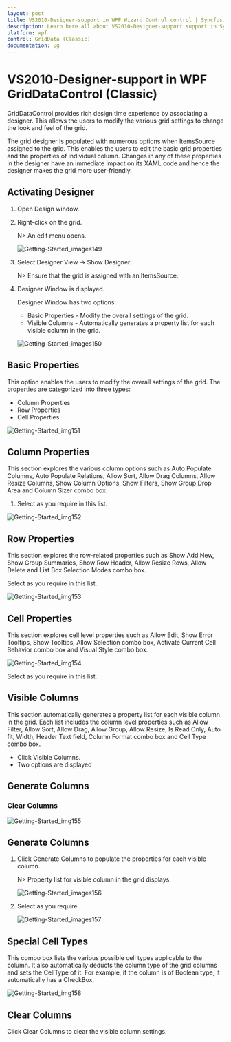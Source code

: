 ```yaml
---
layout: post
title: VS2010-Designer-support in WPF Wizard Control control | Syncfusion
description: Learn here all about VS2010-Designer-support support in Syncfusion WPF GridDataControl (Classic) control and more.
platform: wpf
control: GridData (Classic)
documentation: ug
---
```


# VS2010-Designer-support in WPF GridDataControl (Classic)

GridDataControl provides rich design time experience by associating a designer. This allows the users to modify the various grid settings to change the look and feel of the grid.

The grid designer is populated with numerous options when ItemsSource assigned to the grid. This enables the users to edit the basic grid properties and the properties of individual column. Changes in any of these properties in the designer have an immediate impact on its XAML code and hence the designer makes the grid more user-friendly.

## Activating Designer

1. Open Design window.

2. Right-click on the grid.

   N> An edit menu opens.

   ![Getting-Started_images149](Getting-Started_images/Getting-Started_img149.jpeg)

3. Select Designer View -> Show Designer. 

   N> Ensure that the grid is assigned with an ItemsSource.

4. Designer Window is displayed.

   Designer Window has two options:

   * Basic Properties - Modify the overall settings of the grid.
   * Visible Columns - Automatically generates a property list for each visible column in the grid.

   ![Getting-Started_images150](Getting-Started_images/Getting-Started_img150.jpeg)

## Basic Properties

This option enables the users to modify the overall settings of the grid. The properties are categorized into three types:

* Column Properties
* Row Properties
* Cell Properties

![Getting-Started_img151](Getting-Started_images/Getting-Started_img151.jpeg)

## Column Properties 

This section explores the various column options such as Auto Populate Columns, Auto Populate Relations, Allow Sort, Allow Drag Columns, Allow Resize Columns, Show Column Options, Show Filters, Show Group Drop Area and Column Sizer combo box.

1. Select as you require in this list.

![Getting-Started_img152](Getting-Started_images/Getting-Started_img152.jpeg)

## Row Properties

This section explores the row-related properties such as Show Add New, Show Group Summaries, Show Row Header, Allow Resize Rows, Allow Delete and List Box Selection Modes combo box.

Select as you require in this list.

![Getting-Started_img153](Getting-Started_images/Getting-Started_img153.jpeg)


## Cell Properties

This section explores cell level properties such as Allow Edit, Show Error Tooltips, Show Tooltips, Allow Selection combo box, Activate Current Cell Behavior combo box and Visual Style combo box.

![Getting-Started_img154](Getting-Started_images/Getting-Started_img154.jpeg)

Select as you require in this list.

## Visible Columns

This section automatically generates a property list for each visible column in the grid. Each list includes the column level properties such as Allow Filter, Allow Sort, Allow Drag, Allow Group, Allow Resize, Is Read Only, Auto fit, Width, Header Text field, Column Format combo box and Cell Type combo box.

* Click Visible Columns.
* Two options are displayed

## Generate Columns

### Clear Columns

![Getting-Started_img155](Getting-Started_images/Getting-Started_img155.jpeg)


## Generate Columns

1. Click Generate Columns to populate the properties for each visible column. 
   
   N> Property list for visible column in the grid displays.

   ![Getting-Started_images156](Getting-Started_images/Getting-Started_img156.jpeg)


2. Select as you require. 

   ![Getting-Started_images157](Getting-Started_images/Getting-Started_img157.jpeg)

## Special Cell Types

This combo box lists the various possible cell types applicable to the column. It also automatically deducts the column type of the grid columns and sets the CellType of it. For example, if the column is of Boolean type, it automatically has a CheckBox.

![Getting-Started_img158](Getting-Started_images/Getting-Started_img158.jpeg)

## Clear Columns

Click Clear Columns to clear the visible column settings.
